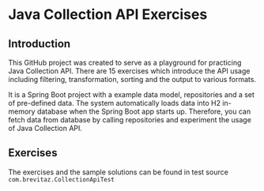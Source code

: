 # Java Collection API Exercises

## Introduction

This GitHub project was created to serve as a playground for practicing Java Collection API. There are 15 exercises which introduce the API usage including filtering, transformation, sorting and the output to various formats.

It is a Spring Boot project with a example data model, repositories and a set of pre-defined data. The system automatically loads data into H2 in-memory database when the Spring Boot app starts up. Therefore, you can fetch data from database by calling repositories and experiment the usage of Java Collection API.


## Exercises

The exercises and the sample solutions can be found in test source `com.brevitaz.CollectionApiTest`
